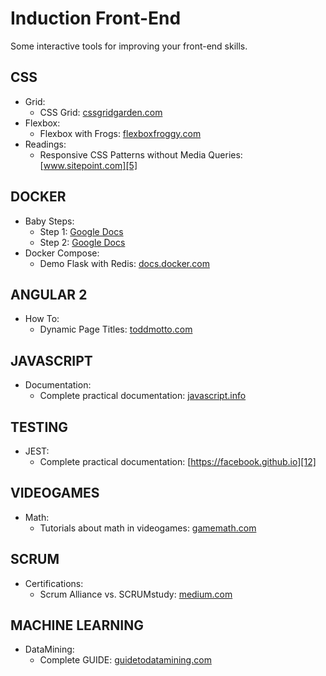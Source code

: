 Induction Front-End
===================

Some interactive tools for improving your front-end skills.


CSS
-------
* Grid:
    - CSS Grid: [cssgridgarden.com][1]
* Flexbox:
    - Flexbox with Frogs: [flexboxfroggy.com][2]
* Readings:
    - Responsive CSS Patterns without Media Queries: [www.sitepoint.com][5]
    
DOCKER
-------
* Baby Steps:
    - Step 1: [Google Docs][3]
    - Step 2: [Google Docs][4]
* Docker Compose:
	- Demo Flask with Redis: [docs.docker.com][7]     

ANGULAR 2
----------
* How To:
    - Dynamic Page Titles: [toddmotto.com][6]
    
JAVASCRIPT
----------
* Documentation:
    - Complete practical documentation: [javascript.info][8] 
    
    
TESTING
----------
* JEST:
    - Complete practical documentation: [https://facebook.github.io][12] 


VIDEOGAMES
----------
* Math:
    - Tutorials about math in videogames: [gamemath.com][9] 
    
SCRUM
------
* Certifications:
    - Scrum Alliance vs. SCRUMstudy: [medium.com][10] 
    
MACHINE LEARNING
----------------
* DataMining:
    - Complete GUIDE: [guidetodatamining.com][11]     
    
[1]: http://cssgridgarden.com/ "CSS Grid Garden"
[2]: http://flexboxfroggy.com/ "Flexbox Froggy"
[3]: https://docs.google.com/presentation/d/1rxk34q6G3KxR1DSBsBPWI3T141JyEIY-kTbt5AHITEo/edit#slide=id.g137b99dabe_1_38 "Babys Steps 1"
[4]: https://docs.google.com/presentation/d/1xOC9LKajXXKCOrZGQU4gQKQ0rI0kfZij356InzOE8i4/edit#slide=id.g137b99dabe_1_38 "Baby Steps 2"
[5]: https://www.sitepoint.com/responsive-css-patterns-without-media-queries "Responsive CSS Patterns without Media Queries"
[6]: https://toddmotto.com/dynamic-page-titles-angular-2-router-events "Dynamic Page Titles"
[7]: https://docs.docker.com/compose/gettingstarted/ "Get started with Docker Compose"
[8]: https://javascript.info/ "Javascript Documentation"
[9]: http://gamemath.com/ "Videogame Math"
[10]: https://medium.com/@manuel.blacksun/scrum-alliance-vs-scrumstudy-22fcac39d9dd "Scrum Alliance vs. SCRUMstudy"
[11]: http://guidetodatamining.com/
[12]: https://facebook.github.io/jest/
